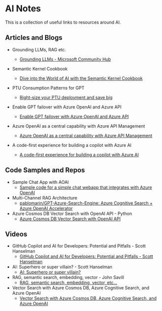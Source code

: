 # AI Notes

This is a collection of useful links to resources around AI.

## Articles and Blogs

* Grounding LLMs, RAG etc.

  * [Grounding LLMs - Microsoft Community Hub](https://techcommunity.microsoft.com/t5/fasttrack-for-azure/grounding-llms/ba-p/3843857#:~:text=What%20is%20Grounding%3F,relevance%20of%20the%20generated%20output.)
* Semantic Kernel Cookbook

  * [Dive into the World of AI with the Semantic Kernel Cookbook](https://techcommunity.microsoft.com/t5/educator-developer-blog/dive-into-the-world-of-ai-with-the-semantic-kernel-cookbook/ba-p/4032668)
* PTU Consumption Patterns for GPT

  * [Right-size your PTU deployment and save big](https://techcommunity.microsoft.com/t5/ai-azure-ai-services-blog/right-size-your-ptu-deployment-and-save-big/ba-p/4053857)
* Enable GPT failover with Azure OpenAI and Azure API

  * [Enable GPT failover with Azure OpenAI and Azure API](https://techcommunity.microsoft.com/t5/ai-azure-ai-services-blog/enable-gpt-failover-with-azure-openai-and-azure-api-management/ba-p/4038233)
* Azure OpenAI as a central capability with Azure API Management

  * [Azure OpenAI as a central capability with Azure API Management](https://github.com/Azure/enterprise-azureai?tab=readme-ov-file)
* A code-first experience for building a copilot with Azure AI

  * [A code-first experience for building a copilot with Azure AI](https://techcommunity.microsoft.com/t5/ai-ai-platform-blog/a-code-first-experience-for-building-a-copilot-with-azure-ai/ba-p/4058659)

## Code Samples and Repos

* Sample Chat App with AOAI
  * [Sample code for a simple chat webapp that integrates with Azure OpenAI](https://github.com/microsoft/sample-app-aoai-chatGPT)
* Multi-Channel RAG Architecture
  * [pablomarin/GPT-Azure-Search-Engine: Azure Cognitive Search + Azure OpenAI Accelerator](https://github.com/pablomarin/GPT-Azure-Search-Engine)
* Azure Cosmos DB Vector Search with OpenAI API - Python
  * [Azure Cosmos DB Vector Search with OpenAI API](https://github.com/cjoakim/azure-cosmos-db-vector-search-openai-python)

## Videos

* GitHub Copilot and AI for Developers: Potential and Pitfalls - Scott Hanselman
  * [GitHub Copilot and AI for Developers: Potential and Pitfalls - Scott Hanselman](https://www.youtube.com/watch?v=5pbPLHYB6-0&t=1306s)
* AI: Superhero or super villain? - Scott Hanselman
  * [AI: Superhero or super villain?](https://www.youtube.com/watch?v=1TlI8lduPTE&t=4s)
* RAG, semantic search, embedding, vector - John Savill
  * [RAG, semantic search, embedding, vector, etc...](https://www.youtube.com/watch?v=orLGv2LgWDE&t=6s)
* Vector Search with Azure Cosmos DB, Azure Cognitive Search, and Azure OpenAI
  * [Vector Search with Azure Cosmos DB, Azure Cognitive Search, and Azure OpenAI](https://www.youtube.com/watch?v=5z32NS4IG0w)

